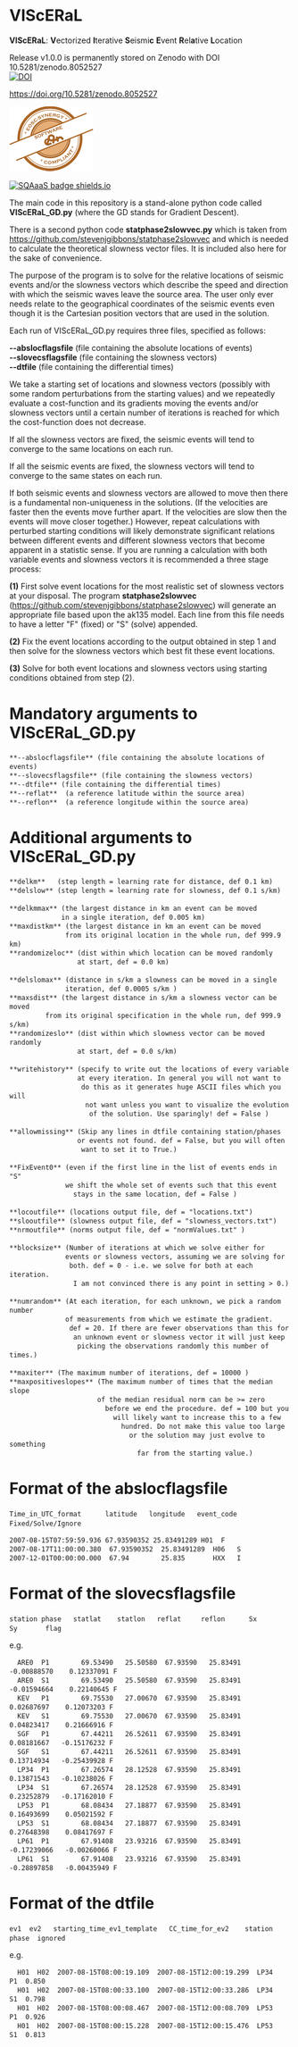 # VIScERaL
**VIScERaL**: **V**ectorized **I**terative **S**eismi**c** **E**vent **R**el**a**tive **L**ocation  

Release v1.0.0 is permanently stored on Zenodo with DOI 10.5281/zenodo.8052527  
[![DOI](https://zenodo.org/badge/DOI/10.5281/zenodo.8052527.svg)](https://doi.org/10.5281/zenodo.8052527)  

https://doi.org/10.5281/zenodo.8052527  

[![SQAaaS badge](https://github.com/EOSC-synergy/SQAaaS/raw/master/badges/badges_150x116/badge_software_bronze.png)](https://api.eu.badgr.io/public/assertions/w6gj49upSFK_mYONZZHODA "SQAaaS bronze badge achieved")  

[![SQAaaS badge shields.io](https://img.shields.io/badge/sqaaas%20software-bronze-e6ae77)](https://api.eu.badgr.io/public/assertions/w6gj49upSFK_mYONZZHODA "SQAaaS bronze badge achieved")  

The main code in this repository is a stand-alone python code called **VIScERaL_GD.py** (where the GD stands for Gradient Descent).

There is a second python code **statphase2slowvec.py** which is taken from https://github.com/stevenjgibbons/statphase2slowvec and which is needed to calculate the theoretical slowness vector files. It is included also here for the sake of convenience.

The purpose of the program is to solve for the relative locations of seismic events and/or the slowness vectors which describe the speed and direction with which the seismic waves leave the source area. The user only ever needs relate to the geographical coordinates of the seismic events even though it is the Cartesian position vectors that are used in the solution.

Each run of VIScERaL_GD.py requires three files, specified as follows:

**--abslocflagsfile** (file containing the absolute locations of events)  
**--slovecsflagsfile** (file containing the slowness vectors)  
**--dtfile** (file containing the differential times)  

We take a starting set of locations and slowness vectors (possibly with some random perturbations from the starting values) and we repeatedly evaluate a cost-function and its gradients moving the events and/or slowness vectors until a certain number of iterations is reached for which the cost-function does not decrease.  

If all the slowness vectors are fixed, the seismic events will tend to converge to the same locations on each run.  

If all the seismic events are fixed, the slowness vectors will tend to converge to the same states on each run.  

If both seismic events and slowness vectors are allowed to move then there is a fundamental non-uniqueness in the solutions. (If the velocities are faster then the events move further apart. If the velocities are slow then the events will move closer together.) However, repeat calculations with perturbed starting conditions will likely demonstrate significant relations between different events and different slowness vectors that become apparent in a statistic sense. If you are running a calculation with both variable events and slowness vectors it is recommended a three stage process:  

**(1)** First solve event locations for the most realistic set of slowness vectors at your disposal. The program **statphase2slowvec** (https://github.com/stevenjgibbons/statphase2slowvec) will generate an appropriate file based upon the ak135 model. Each line from this file needs to have a letter "F" (fixed) or "S" (solve) appended.  

**(2)** Fix the event locations according to the output obtained in step 1 and then solve for the slowness vectors which best fit these event locations.  

**(3)** Solve for both event locations and slowness vectors using starting conditions obtained from step (2).  

# Mandatory arguments to VIScERaL_GD.py

```
**--abslocflagsfile** (file containing the absolute locations of events)  
**--slovecsflagsfile** (file containing the slowness vectors)  
**--dtfile** (file containing the differential times)  
**--reflat**  (a reference latitude within the source area)  
**--reflon**  (a reference longitude within the source area)
```

# Additional arguments to VIScERaL_GD.py

    **delkm**   (step length = learning rate for distance, def 0.1 km)  
    **delslow** (step length = learning rate for slowness, def 0.1 s/km)  
 
    **delkmmax** (the largest distance in km an event can be moved
                 in a single iteration, def 0.005 km)  
    **maxdistkm** (the largest distance in km an event can be moved
                  from its original location in the whole run, def 999.9 km)  
    **randomizeloc** (dist within which location can be moved randomly
                     at start, def = 0.0 km)  
 
    **delslomax** (distance in s/km a slowness can be moved in a single
                  iteration, def 0.0005 s/km )  
    **maxsdist** (the largest distance in s/km a slowness vector can be moved
             from its original specification in the whole run, def 999.9 s/km)  
    **randomizeslo** (dist within which slowness vector can be moved randomly
                     at start, def = 0.0 s/km)  
 
    **writehistory** (specify to write out the locations of every variable
                     at every iteration. In general you will not want to
                      do this as it generates huge ASCII files which you will
                       not want unless you want to visualize the evolution
                        of the solution. Use sparingly! def = False )  
 
    **allowmissing** (Skip any lines in dtfile containing station/phases
                     or events not found. def = False, but you will often
                      want to set it to True.)  
 
    **FixEvent0** (even if the first line in the list of events ends in "S"
                  we shift the whole set of events such that this event
                    stays in the same location, def = False )  
                     
    **locoutfile** (locations output file, def = "locations.txt")  
    **slooutfile** (slowness output file, def = "slowness_vectors.txt")  
    **nrmoutfile** (norms output file, def = "normValues.txt" )  
 
    **blocksize** (Number of iterations at which we solve either for
                  events or slowness vectors, assuming we are solving for
                   both. def = 0 - i.e. we solve for both at each iteration.
                    I am not convinced there is any point in setting > 0.)  
 
    **numrandom** (At each iteration, for each unknown, we pick a random number
                  of measurements from which we estimate the gradient.
                   def = 20. If there are fewer observations than this for
                    an unknown event or slowness vector it will just keep
                     picking the observations randomly this number of times.)  
 
    **maxiter** (The maximum number of iterations, def = 10000 )  
    **maxpositiveslopes** (The maximum number of times that the median slope
                          of the median residual norm can be >= zero
                            before we end the procedure. def = 100 but you
                              will likely want to increase this to a few
                                hundred. Do not make this value too large
                                  or the solution may just evolve to something
                                    far from the starting value.)  

# Format of the abslocflagsfile  

```Time_in_UTC_format      latitude   longitude   event_code  Fixed/Solve/Ignore```

```
2007-08-15T07:59:59.936 67.93590352 25.83491289 H01  F
2007-08-17T11:00:00.380  67.93590352  25.83491289  H06   S
2007-12-01T00:00:00.000  67.94        25.835       HXX   I
```


# Format of the slovecsflagsfile

```station phase   statlat    statlon   reflat     reflon      Sx            Sy       flag```  

e.g.  
```
  ARE0  P1        69.53490   25.50580  67.93590   25.83491   -0.00888570    0.12337091 F
  ARE0  S1        69.53490   25.50580  67.93590   25.83491   -0.01594664    0.22140645 F
  KEV   P1        69.75530   27.00670  67.93590   25.83491    0.02687697    0.12073203 F
  KEV   S1        69.75530   27.00670  67.93590   25.83491    0.04823417    0.21666916 F
  SGF   P1        67.44211   26.52611  67.93590   25.83491    0.08181667   -0.15176232 F
  SGF   S1        67.44211   26.52611  67.93590   25.83491    0.13714934   -0.25439928 F
  LP34  P1        67.26574   28.12528  67.93590   25.83491    0.13871543   -0.10238026 F
  LP34  S1        67.26574   28.12528  67.93590   25.83491    0.23252879   -0.17162010 F
  LP53  P1        68.08434   27.18877  67.93590   25.83491    0.16493699    0.05021592 F
  LP53  S1        68.08434   27.18877  67.93590   25.83491    0.27648398    0.08417697 F
  LP61  P1        67.91408   23.93216  67.93590   25.83491   -0.17239066   -0.00260066 F
  LP61  S1        67.91408   23.93216  67.93590   25.83491   -0.28897858   -0.00435949 F
```

# Format of the dtfile

```ev1  ev2   starting_time_ev1_template   CC_time_for_ev2    station phase  ignored```  

   e.g.  
```
  H01  H02  2007-08-15T08:00:19.109  2007-08-15T12:00:19.299  LP34   P1  0.850
  H01  H02  2007-08-15T08:00:33.100  2007-08-15T12:00:33.286  LP34   S1  0.798
  H01  H02  2007-08-15T08:00:08.467  2007-08-15T12:00:08.709  LP53   P1  0.926
  H01  H02  2007-08-15T08:00:15.228  2007-08-15T12:00:15.476  LP53   S1  0.813
```
